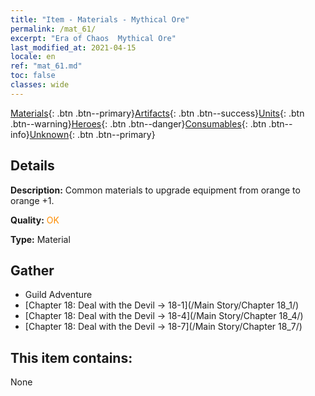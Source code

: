 ```yaml
---
title: "Item - Materials - Mythical Ore"
permalink: /mat_61/
excerpt: "Era of Chaos  Mythical Ore"
last_modified_at: 2021-04-15
locale: en
ref: "mat_61.md"
toc: false
classes: wide
---
```

 [Materials](/Items/){: .btn .btn--primary}[Artifacts](/Items/Artifacts/){: .btn .btn--success}[Units](/Items/Units/){: .btn .btn--warning}[Heroes](/Items/Heroes/){: .btn .btn--danger}[Consumables](/Items/Consumables/){: .btn .btn--info}[Unknown](/Items/Unknown/){: .btn .btn--primary}

## Details
 **Description:** Common materials to upgrade equipment from orange to orange +1.

 **Quality:** <span style="color: #FF8C00">OK</span>

 **Type:** Material

## Gather

*    Guild Adventure 
*    [Chapter 18: Deal with the Devil -> 18-1](/Main Story/Chapter 18_1/) 
*    [Chapter 18: Deal with the Devil -> 18-4](/Main Story/Chapter 18_4/) 
*    [Chapter 18: Deal with the Devil -> 18-7](/Main Story/Chapter 18_7/) 

## This item contains:

  None

